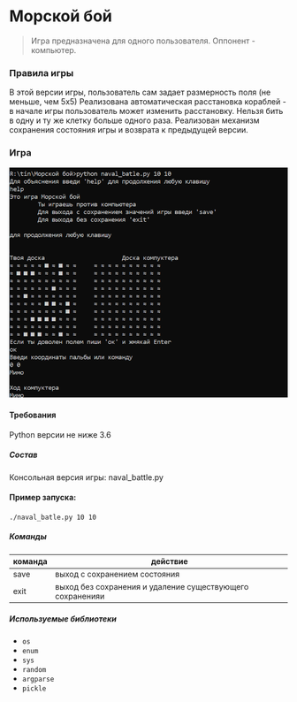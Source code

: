 # Морской бой
> Игра предназначена для одного пользователя. Оппонент - компьютер.


### Правила игры
В этой версии игры, пользователь сам задает размерность поля (не меньше, чем 5х5)
Реализована автоматическая расстановка кораблей - в начале игры пользователь может изменить расстановку.
Нельзя бить в одну и ту же клетку больше одного раза. 
Реализован механизм сохранения состояния игры и возврата к предыдущей версии.
### Игра
![Game](img/game.png)

#### Требования
Python версии не ниже 3.6

##### Состав
Консольная версия игры: naval_battle.py

#### Пример запуска: 
    ./naval_batle.py 10 10

##### Команды

| команда  |   действие  |
|---------------|---------------------|
| save |      выход с сохранением состояния |
| exit |      выход без сохранения и удаление существующего сохраненияи|


##### Используемые библиотеки
* `os`
* `enum`
* `sys`
* `random`
* `argparse`
* `pickle`

